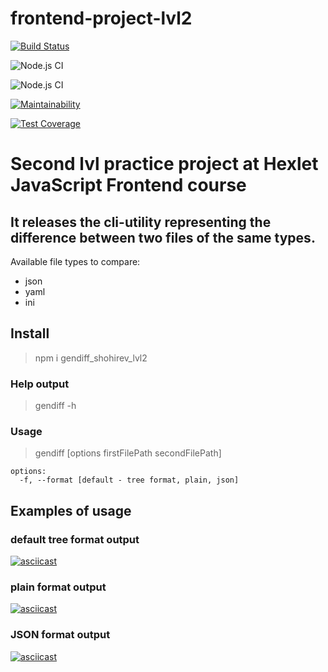# frontend-project-lvl2

[![Build Status](https://travis-ci.com/shohirev/frontend-project-lvl2.svg?branch=master)](https://travis-ci.com/shohirev/frontend-project-lvl2)

![Node.js CI](https://github.com/shohirev/frontend-project-lvl2/workflows/Node.js%20CI/badge.svg)

![Node.js CI](https://github.com/shohirev/frontend-project-lvl2/workflows/Gendiff_noLinter%20CI/badge.svg)

[![Maintainability](https://api.codeclimate.com/v1/badges/a99a88d28ad37a79dbf6/maintainability)](https://codeclimate.com/github/codeclimate/codeclimate/maintainability)

[![Test Coverage](https://api.codeclimate.com/v1/badges/a99a88d28ad37a79dbf6/test_coverage)](https://codeclimate.com/github/codeclimate/codeclimate/test_coverage)

#  Second lvl practice project at Hexlet JavaScript Frontend course

##  It releases the cli-utility representing the difference between two files of the same types.
Available file types to compare:
  - json
  - yaml
  - ini

## Install
>npm i gendiff_shohirev_lvl2

### Help output
> gendiff -h

### Usage
> gendiff [options firstFilePath secondFilePath]

	options:
	  -f, --format [default - tree format, plain, json]

## Examples of usage
### default tree format output

[![asciicast](https://asciinema.org/a/6llMbxsn02lUYqQjJO6LOfkWE.svg)](https://asciinema.org/a/6llMbxsn02lUYqQjJO6LOfkWE)

### plain format output

[![asciicast](https://asciinema.org/a/rxtTZI239tIELUYitKhJ9Uvoa.svg)](https://asciinema.org/a/rxtTZI239tIELUYitKhJ9Uvoa)

### JSON format output

[![asciicast](https://asciinema.org/a/FRmLUWWsVGn8HtBzofYlkMQxS.svg)](https://asciinema.org/a/FRmLUWWsVGn8HtBzofYlkMQxS)